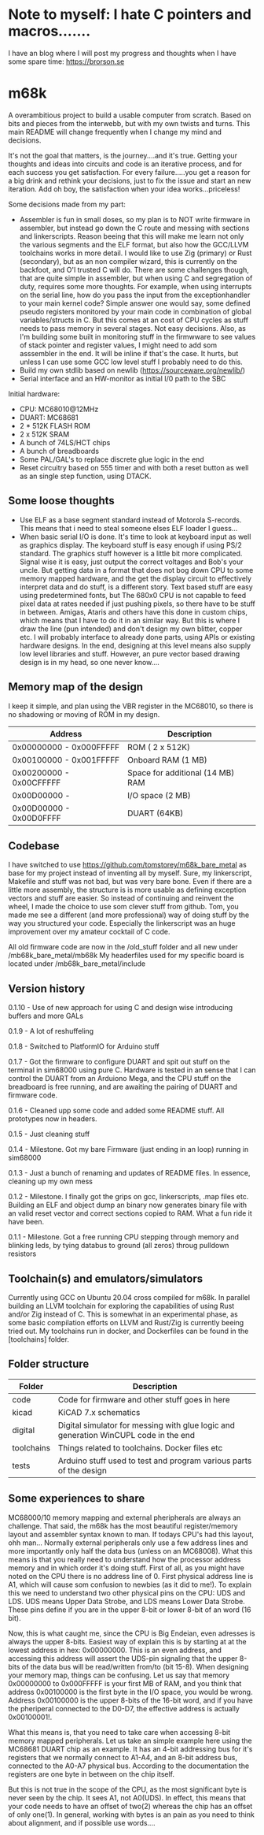 # Note to myself: I hate C pointers and macros.......
I have an blog where I will post my progress and thoughts when I have some spare time: https://brorson.se
# m68k
A overambitious project to build a usable computer from scratch. Based on bits and pieces from the interwebb, but with my own twists and turns. This main README will change frequently when I change my mind and decisions. 

It's not the goal that matters, is the journey....and it's true. Getting your thoughts and ideas into circuits and code is an iterative process, and for each success you get satisfaction. For every failure.....you get a reason for a big drink and rethink your decisions, just to fix the issue and start an new iteration. Add oh boy, the satisfaction when your idea works...priceless! 

Some decisions made from my part:

- Assembler is fun in small doses, so my plan is to NOT write firmware in assembler, but instead go down the C route and messing with sections and linkerscripts. Reason beeing that this will make me learn not only the various segments and the ELF format, but also how the GCC/LLVM toolchains works in more detail. I would like to use Zig (primary) or Rust (secondary), but as an non compiler wizard, this is currently on the backfoot, and O'l trusted C will do. There are some challenges though, that are quite simple in assembler, but when using C and segregation of duty, requires some more thoughts. For example, when using interrupts on the serial line, how do you pass the input from the exceptionhandler to your main kernel code? Simple answer one would say, some defined pseudo registers monitored by your main code in combination of global variables/structs in C. But this comes at an cost of CPU cycles as stuff needs to pass memory in several stages. Not easy decisions. Also, as I'm building some built in monitoring stuff in the firmwware to see values of stack pointer and register values, I might need to add som asssembler in the end. It will be inline if that's the case. It hurts, but unless I can use some GCC low level stuff I probably need to do this.
- Build my own stdlib based on newlib (https://sourceware.org/newlib/)
- Serial interface and an HW-monitor as initial I/0 path to the SBC 

Initial hardware:
- CPU: MC68010@12MHz
- DUART: MC68681
- 2 * 512K FLASH ROM
- 2 x 512K SRAM
- A bunch of 74LS/HCT chips
- A bunch of breadboards
- Some PAL/GAL's to replace discrete glue logic in the end
- Reset circuitry based on 555 timer and with both a reset button as well as an single step function, using DTACK.

## Some loose thoughts
- Use ELF as a base segment standard instead of Motorola S-records. This means that i need to steal someone elses ELF loader I guess... 
- When basic serial I/O is done. It's time to look at keyboard input as well as graphics display. The keyboard stuff is easy enough if using PS/2 standard. The graphics stuff however is a little bit more complicated. Signal wise it is easy, just output the correct voltages and Bob's your uncle. But getting data in a format that does not bog down CPU to some memory mapped hardware, and the get the display circuit to effectively interpret data and do stuff, is a different story. Text based stuff are easy using predetermined fonts, but The 680x0 CPU is not capable to feed pixel data at rates needed if just pushing pixels, so there have to be stuff in between. Amigas, Ataris and others have this done in custom chips, which means that I have to do it in an similar way. But this is where I draw the line (pun intended) and don't design my own blitter, copper etc. I will probably interface to already done parts, using APIs or existing hardware designs. In the end, designing at this level means also supply low level libraries and stuff. However, an pure vector based drawing design is in my head, so one never know....

## Memory map of the design
I keep it simple, and plan using the VBR register in the MC68010, so there is no shadowing or moving of ROM in my design.

| Address                 | Description                                                             |
|-------------------------|-------------------------------------------------------------------------|
| 0x00000000 - 0x000FFFFF | ROM ( 2 x 512K)                                                         |
| 0x00100000 - 0x001FFFFF | Onboard RAM (1 MB)                                                      |
| 0x00200000 - 0x00CFFFFF | Space for additional (14 MB) RAM                                        |
| 0x00D00000 -            | I/O space  (2 MB)                                                       | 
| 0x00D00000 - 0x00D0FFFF | DUART (64KB)                                                            |

## Codebase
I have switched to use https://github.com/tomstorey/m68k_bare_metal as base for my project instead of inventing all by myself. Sure, my linkerscript, Makefile and stuff was not bad, but was very bare bone. Even if there are a little more assembly, the structure is is more usable as defining exception vectors and stuff are easier. So instead of continuing and reinvent the wheel, I made the choice to use som clever stuff from github. Tom, you made me see a different (and more professional) way of doing stuff by the way you structured your code. Especially the linkerscript was an huge improvement over my amateur cocktail of C code.

All old firmware code are now in the /old_stuff folder and all new under /mb68k_bare_metal/mb68k
My headerfiles used for my specific board is located under /mb68k_bare_metal/include

## Version history
0.1.10 - Use of new approach for using C and design wise introducing buffers and more GALs 

0.1.9 - A lot of reshuffeling

0.1.8 - Switched to PlatformIO for Arduino stuff

0.1.7 - Got the firmware to configure DUART and spit out stuff on the terminal in sim68000 using pure C. Hardware is tested in an sense that I can control the DUART from an Arduiono Mega, and the CPU stuff on the breadboard is free running, and are awaiting the pairing of DUART and firmware code.

0.1.6 - Cleaned upp some code and added some README stuff. All prototypes now in headers.

0.1.5 - Just cleaning stuff

0.1.4 - Milestone. Got my bare Firmware (just ending in an loop) running in sim68000

0.1.3 - Just a bunch of renaming and updates of README files. In essence, cleaning up my own mess

0.1.2 - Milestone. I finally got the grips on gcc, linkerscripts, .map files etc. Building an ELF and object dump an binary now generates binary file with an valid reset vector and correct sections copied to RAM. What a fun ride it have been.

0.1.1 - Milestone. Got a free running CPU stepping through memory and blinking leds, by tying databus to ground (all zeros) throug pulldown resistors

## Toolchain(s) and emulators/simulators
Currently using GCC on Ubuntu 20.04 cross compiled for m68k.
In parallel building an LLVM toolchain for exploring the capabilities of using Rust and/or Zig instead of C. This is somewhat in an experimental phase, as some basic compilation efforts on LLVM and Rust/Zig is currently beeing tried out. My toolchains run in docker, and Dockerfiles can be found in the [toolchains] folder.

## Folder structure
| Folder     | Description                                                                          |
|------------|--------------------------------------------------------------------------------------|
| code       | Code for firmware and other stuff goes in here                                       |
| kicad      | KiCAD 7.x schematics                                                                 |
| digital    | Digital simulator for messing with glue logic and generation WinCUPL code in the end |
| toolchains | Things related to toolchains. Docker files etc                                       |
| tests      | Arduino stuff used to test and program various parts of the design                   |

## Some experiences to share

MC68000/10 memory mapping and external pheripherals are always an challenge. That said, the m68k has the most beautiful register/memory layout and assembler syntax known to man. If todays CPU's had this layout, ohh man... Normally external peripherals only use a few address lines and more importantly only half the data bus (unless on an MC68008). What this means is that you really need to understand how the processor address memory and in which order it's doing stuff. First of all, as you might have noted on the CPU there is no address line of 0. First physical address line is A1, which will cause som confusion to newbies (as it did to me!). To explain this we need to understand two other physical pins on the CPU: UDS and LDS. UDS means Upper Data Strobe, and LDS means Lower Data Strobe. These pins define if you are in the upper 8-bit or lower 8-bit of an word (16 bit). 

Now, this is what caught me, since the CPU is Big Endeian, even adresses is always the upper 8-bits. Easiest way of explain this is by starting at at the lowest address in hex: 0x00000000. This is an even address, and accessing this address will assert the UDS-pin signaling that the upper 8-bits of the data bus will be read/written from/to (bit 15-8). When designing your memory map, things can be confusing. Let us say that memory 0x00000000 to 0x000FFFFF is your first MB of RAM, and you think that address 0x00100000 is the first byte in the I/O space, you would be wrong. Address 0x00100000 is the upper 8-bits of the 16-bit word, and if you have the pheriperal connected to the D0-D7, the effective address is actually 0x00100001!. 

What this means is, that you need to take care when accessing 8-bit memory mapped peripherals. Let us take an simple example here using the MC68681 DUART chip as an example. It has an 4-bit addressing bus for it's registers that we normally connect to A1-A4, and an 8-bit address bus, connected to the A0-A7 physical bus. According to the documentation the registers are one byte in between on the chip itself. 

But this is not true in the scope of the CPU, as the most significant byte is never seen by the chip. It sees A1, not A0(UDS). In effect, this means that your code needs to have an offset of two(2) whereas the chip has an offset of only one(1).
In general, working with bytes is an pain as you need to think about alignment, and if possible use words....